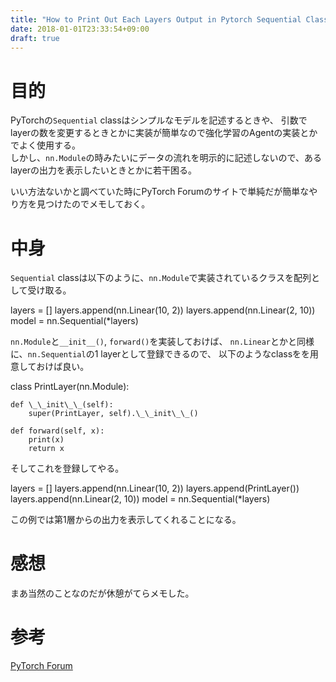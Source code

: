 ```yaml
---
title: "How to Print Out Each Layers Output in Pytorch Sequential Class"
date: 2018-01-01T23:33:54+09:00
draft: true
---
```

目的
==

PyTorchの`Sequential` classはシンプルなモデルを記述するときや、 引数でlayerの数を変更するときとかに実装が簡単なので強化学習のAgentの実装とかでよく使用する。  
しかし、`nn.Module`の時みたいにデータの流れを明示的に記述しないので、あるlayerの出力を表示したいときとかに若干困る。

<!--more-->

いい方法ないかと調べていた時にPyTorch Forumのサイトで単純だが簡単なやり方を見つけたのでメモしておく。

中身
==

`Sequential` classは以下のように、`nn.Module`で実装されているクラスを配列として受け取る。

layers \= \[\]
layers.append(nn.Linear(10, 2))
layers.append(nn.Linear(2, 10))
model \= nn.Sequential(\*layers)

`nn.Module`と`__init__()`, `forward()`を実装しておけば、 `nn.Linear`とかと同様に、`nn.Sequential`の1 layerとして登録できるので、 以下のようなclassをを用意しておけば良い。

class PrintLayer(nn.Module):

    def \_\_init\_\_(self):
        super(PrintLayer, self).\_\_init\_\_()

    def forward(self, x):
        print(x)
        return x

そしてこれを登録してやる。

layers \= \[\]
layers.append(nn.Linear(10, 2))
layers.append(PrintLayer())
layers.append(nn.Linear(2, 10))
model \= nn.Sequential(\*layers)

この例では第1層からの出力を表示してくれることになる。

感想
==

まあ当然のことなのだが休憩がてらメモした。

参考
==

[PyTorch Forum](https://discuss.pytorch.org/t/how-do-i-print-output-of-each-layer-in-sequential/5773)
